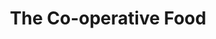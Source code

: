 ---
title: "The Co-operative Food"
url: /corby/the-co-operative-food-occupation-road/
shop: supermarket
---